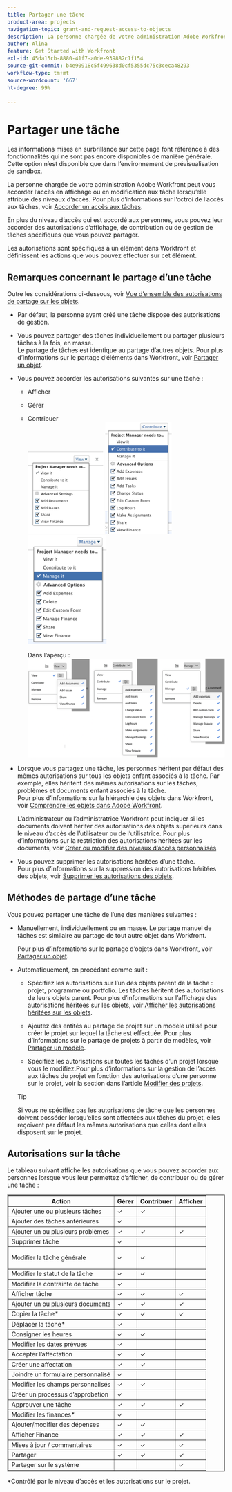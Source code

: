 ```yaml
---
title: Partager une tâche
product-area: projects
navigation-topic: grant-and-request-access-to-objects
description: La personne chargée de votre administration Adobe Workfront peut vous accorder l’accès en affichage ou en modification aux tâche lorsqu’elle attribue des niveaux d’accès. Pour plus d’informations sur l’octroi de l’accès aux tâches, voir Accorder un accès aux tâches.
author: Alina
feature: Get Started with Workfront
exl-id: 45da15cb-8880-41f7-a0de-939882c1f154
source-git-commit: b4e90918c5f499638d0cf5355dc75c3ceca48293
workflow-type: tm+mt
source-wordcount: '667'
ht-degree: 99%

---
```


# Partager une tâche

<span class="preview">Les informations mises en surbrillance sur cette page font référence à des fonctionnalités qui ne sont pas encore disponibles de manière générale. Cette option n’est disponible que dans l’environnement de prévisualisation de sandbox.</span>


La personne chargée de votre administration Adobe Workfront peut vous accorder l’accès en affichage ou en modification aux tâche lorsqu’elle attribue des niveaux d’accès. Pour plus d’informations sur l’octroi de l’accès aux tâches, voir [Accorder un accès aux tâches](../../administration-and-setup/add-users/configure-and-grant-access/grant-access-tasks.md).

En plus du niveau d’accès qui est accordé aux personnes, vous pouvez leur accorder des autorisations d’affichage, de contribution ou de gestion de tâches spécifiques que vous pouvez partager.

Les autorisations sont spécifiques à un élément dans Workfront et définissent les actions que vous pouvez effectuer sur cet élément.

## Remarques concernant le partage d’une tâche

Outre les considérations ci-dessous, voir [Vue d’ensemble des autorisations de partage sur les objets](../../workfront-basics/grant-and-request-access-to-objects/sharing-permissions-on-objects-overview.md).

* Par défaut, la personne ayant créé une tâche dispose des autorisations de gestion.
* Vous pouvez partager des tâches individuellement ou partager plusieurs tâches à la fois, en masse.\
  Le partage de tâches est identique au partage d’autres objets. Pour plus d’informations sur le partage d’éléments dans Workfront, voir [Partager un objet](../../workfront-basics/grant-and-request-access-to-objects/share-an-object.md).

* Vous pouvez accorder les autorisations suivantes sur une tâche :

   * Afficher
   * Gérer
   * Contribuer\
     ![](assets/screen-shot-2014-05-30-at-11.37.24-am-175x192.png) ![](assets/screen-shot-2014-01-23-at-1.12.40-pm-154x258.png) ![](assets/screen-shot-2014-01-22-at-10.53.00-am-182x252.png)

     <span class="preview">Dans l’aperçu :
     ![](assets/task-permissons.png)
  </span>

* Lorsque vous partagez une tâche, les personnes héritent par défaut des mêmes autorisations sur tous les objets enfant associés à la tâche. Par exemple, elles héritent des mêmes autorisations sur les tâches, problèmes et documents enfant associés à la tâche.\
  Pour plus d’informations sur la hiérarchie des objets dans Workfront, voir [Comprendre les objets dans Adobe Workfront](../../workfront-basics/navigate-workfront/workfront-navigation/understand-objects.md).

  L’administrateur ou l’administratrice Workfront peut indiquer si les documents doivent hériter des autorisations des objets supérieurs dans le niveau d’accès de l’utilisateur ou de l’utilisatrice. Pour plus d’informations sur la restriction des autorisations héritées sur les documents, voir [Créer ou modifier des niveaux d’accès personnalisés](../../administration-and-setup/add-users/configure-and-grant-access/create-modify-access-levels.md).

* Vous pouvez supprimer les autorisations héritées d’une tâche.\
  Pour plus d’informations sur la suppression des autorisations héritées des objets, voir [Supprimer les autorisations des objets](../../workfront-basics/grant-and-request-access-to-objects/remove-permissions-from-objects.md).

## Méthodes de partage d’une tâche

Vous pouvez partager une tâche de l’une des manières suivantes :

* Manuellement, individuellement ou en masse. Le partage manuel de tâches est similaire au partage de tout autre objet dans Workfront.

  Pour plus d’informations sur le partage d’objets dans Workfront, voir [Partager un objet](../../workfront-basics/grant-and-request-access-to-objects/share-an-object.md).

* Automatiquement, en procédant comme suit :

   * Spécifiez les autorisations sur l’un des objets parent de la tâche : projet, programme ou portfolio. Les tâches héritent des autorisations de leurs objets parent. Pour plus d’informations sur l’affichage des autorisations héritées sur les objets, voir [Afficher les autorisations héritées sur les objets](../../workfront-basics/grant-and-request-access-to-objects/view-inherited-permissions-on-objects.md).
   * Ajoutez des entités au partage de projet sur un modèle utilisé pour créer le projet sur lequel la tâche est effectuée. Pour plus d’informations sur le partage de projets à partir de modèles, voir [Partager un modèle](../../workfront-basics/grant-and-request-access-to-objects/share-a-template.md).

   * Spécifiez les autorisations sur toutes les tâches d’un projet lorsque vous le modifiez.Pour plus d’informations sur la gestion de l’accès aux tâches du projet en fonction des autorisations d’une personne sur le projet, voir la section [](../../manage-work/projects/manage-projects/edit-projects.md#access) dans l’article [Modifier des projets](../../manage-work/projects/manage-projects/edit-projects.md).

  >[!TIP]
  >
  >Si vous ne spécifiez pas les autorisations de tâche que les personnes doivent posséder lorsqu’elles sont affectées aux tâches du projet, elles reçoivent par défaut les mêmes autorisations que celles dont elles disposent sur le projet.

## Autorisations sur la tâche

Le tableau suivant affiche les autorisations que vous pouvez accorder aux personnes lorsque vous leur permettez d’afficher, de contribuer ou de gérer une tâche :

<table border="2" cellspacing="15" cellpadding="1"> 
 <col> 
 <col> 
 <col> 
 <col> 
 <thead> 
  <tr> 
   <th><strong>Action</strong> </th> 
   <th><strong>Gérer</strong> </th> 
   <th><strong>Contribuer</strong> </th> 
   <th><strong>Afficher</strong> </th> 
  </tr> 
 </thead> 
 <tbody> 
  <tr> 
   <td scope="row">Ajouter une ou plusieurs tâches</td> 
   <td>✓</td> 
   <td>✓</td> 
   <td> </td> 
  </tr> 
  <tr> 
   <td scope="row">Ajouter des tâches antérieures</td> 
   <td>✓</td> 
   <td> </td> 
   <td> </td> 
  </tr> 
  <tr> 
   <td scope="row">Ajouter un ou plusieurs problèmes</td> 
   <td>✓</td> 
   <td>✓</td> 
   <td>✓</td> 
  </tr> 
  <tr> 
   <td scope="row">Supprimer tâche</td> 
   <td>✓</td> 
   <td> </td> 
   <td> </td> 
  </tr> 
  <tr> 
   <td scope="row"> <p>Modifier la tâche générale<br></p> </td> 
   <td>✓</td> 
   <td>✓</td> 
   <td> </td> 
  </tr> 
  <tr> 
   <td scope="row">Modifier le statut de la tâche</td> 
   <td>✓</td> 
   <td>✓</td> 
   <td> </td> 
  </tr> 
  <tr> 
   <td scope="row">Modifier la contrainte de tâche</td> 
   <td>✓</td> 
   <td> </td> 
   <td> </td> 
  </tr> 
  <tr> 
   <td scope="row">Afficher tâche</td> 
   <td>✓</td> 
   <td>✓</td> 
   <td>✓</td> 
  </tr> 
  <tr> 
   <td scope="row">Ajouter un ou plusieurs documents</td> 
   <td>✓</td> 
   <td>✓</td> 
   <td>✓</td> 
  </tr> 
  <tr> 
   <td scope="row">Copier la tâche*</td> 
   <td>✓</td> 
   <td>✓</td> 
   <td>✓</td> 
  </tr> 
  <tr> 
   <td scope="row">Déplacer la tâche*</td> 
   <td>✓</td> 
   <td> </td> 
   <td> </td> 
  </tr> 
  <tr> 
   <td scope="row">Consigner les heures</td> 
   <td>✓</td> 
   <td>✓</td> 
   <td> </td> 
  </tr> 
  <tr> 
   <td scope="row">Modifier les dates prévues</td> 
   <td>✓</td> 
   <td> </td> 
   <td> </td> 
  </tr> 
  <tr> 
   <td scope="row">Accepter l’affectation</td> 
   <td>✓</td> 
   <td>✓</td> 
   <td> </td> 
  </tr> 
  <tr> 
   <td scope="row">Créer une affectation</td> 
   <td>✓</td> 
   <td>✓</td> 
   <td> </td> 
  </tr> 
  <tr> 
   <td scope="row">Joindre un formulaire personnalisé</td> 
   <td>✓</td> 
   <td> </td> 
   <td> </td> 
  </tr> 
  <tr> 
   <td scope="row">Modifier les champs personnalisés</td> 
   <td>✓</td> 
   <td>✓</td> 
   <td> </td> 
  </tr> 
  <tr> 
   <td scope="row">Créer un processus d’approbation</td> 
   <td>✓</td> 
   <td> </td> 
   <td> </td> 
  </tr> 
  <tr> 
   <td scope="row">Approuver une tâche</td> 
   <td>✓</td> 
   <td>✓</td> 
   <td>✓</td> 
  </tr> 
  <tr> 
   <td scope="row">Modifier les finances*</td> 
   <td>✓</td> 
   <td> </td> 
   <td> </td> 
  </tr> 
  <tr> 
   <td scope="row">Ajouter/modifier des dépenses</td> 
   <td>✓</td> 
   <td>✓</td> 
   <td> </td> 
  </tr> 
  <tr> 
   <td scope="row">Afficher Finance</td> 
   <td>✓</td> 
   <td>✓</td> 
   <td>✓</td> 
  </tr> 
  <tr> 
   <td scope="row">Mises à jour / commentaires</td> 
   <td>✓</td> 
   <td>✓</td> 
   <td>✓</td> 
  </tr> 
  <tr> 
   <td scope="row">Partager</td> 
   <td>✓</td> 
   <td>✓</td> 
   <td>✓</td> 
  </tr> 
  <tr> 
   <td scope="row">Partager sur le système</td> 
   <td> </td> 
   <td> </td> 
   <td>✓</td> 
  </tr> 
 </tbody> 
</table>

&#42;Contrôlé par le niveau d’accès et les autorisations sur le projet.
